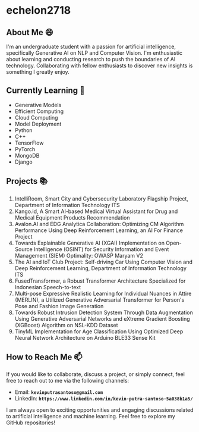 # echelon2718

<!--
**echelon2718/echelon2718** is a ✨ _special_ ✨ repository because its `README.md` (this file) appears on your GitHub profile.

Here are some ideas to get you started:

- 🔭 I’m currently working on ...
- 🌱 I’m currently learning ...
- 👯 I’m looking to collaborate on ...
- 🤔 I’m looking for help with ...
- 💬 Ask me about ...
- 📫 How to reach me: ...
- 😄 Pronouns: ...
- ⚡ Fun fact: ...
-->

## About Me 😄
I'm an undergraduate student with a passion for artificial intelligence, specifically Generative AI on NLP and Computer Vision. I'm enthusiastic about learning and conducting research to push the boundaries of AI technology. Collaborating with fellow enthusiasts to discover new insights is something I greatly enjoy.

## Currently Learning 🔭
* Generative Models
* Efficient Computing
* Cloud Computing
* Model Deployment
* Python
* C++
* TensorFlow
* PyTorch
* MongoDB
* Django

## Projects 📚
1. IntelliRoom, Smart City and Cybersecurity Laboratory Flagship Project, Department of Information Technology ITS
2. Kango.id, A Smart AI-based Medical Virtual Assistant for Drug and Medical Equipment Products Recommendation
3. Avalon.AI and EDG Analytica Collaboration: Optimizing CM Algorithm Performance Using Deep Reinforcement Learning, an AI For Finance Project
4. Towards Explainable Generative AI (XGAI) Implementation on Open-Source Intelligence (OSINT) for Security Information and Event Management (SIEM) Optimality: OWASP Maryam V2
5. The AI and IoT Club Project: Self-driving Car Using Computer Vision and Deep Reinforcement Learning, Department of Information Technology ITS
6. FusedTransformer, a Robust Transformer Architecture Specialized for Indonesian Speech-to-text
7. Multi-pose Expressive Realistic Learning for Individual Nuances in Attire (MERLIN), a Utilized Generative Adversarial Transformer for Person's Pose and Fashion Image Generation
8. Towards Robust Intrusion Detection System Through Data Augmentation Using Generative Adversarial Networks and eXtreme Gradient Boosting (XGBoost) Algorithm on NSL-KDD Dataset
9. TinyML Implementation for Age Classification Using Optimized Deep Neural Network Architecture on Arduino BLE33 Sense Kit
## How to Reach Me 📫
If you would like to collaborate, discuss a project, or simply connect, feel free to reach out to me via the following channels:

* Email: **`kevinputrasantoso@gmail.com`**
* LinkedIn: **`https://www.linkedin.com/in/kevin-putra-santoso-5a038b1a5/`**
  
I am always open to exciting opportunities and engaging discussions related to artificial intelligence and machine learning. Feel free to explore my GitHub repositories!
